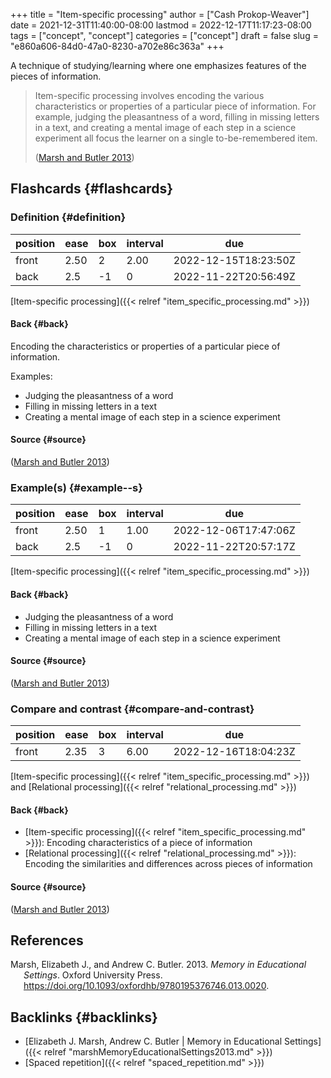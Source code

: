+++
title = "Item-specific processing"
author = ["Cash Prokop-Weaver"]
date = 2021-12-31T11:40:00-08:00
lastmod = 2022-12-17T11:17:23-08:00
tags = ["concept", "concept"]
categories = ["concept"]
draft = false
slug = "e860a606-84d0-47a0-8230-a702e86c363a"
+++

A technique of studying/learning where one emphasizes features of the pieces of information.

> Item-specific processing involves encoding the various characteristics or properties of a particular piece of information. For example, judging the pleasantness of a word, filling in missing letters in a text, and creating a mental image of each step in a science experiment all focus the learner on a single to-be-remembered item.
>
> (<a href="#citeproc_bib_item_1">Marsh and Butler 2013</a>)


## Flashcards {#flashcards}


### Definition {#definition}

| position | ease | box | interval | due                  |
|----------|------|-----|----------|----------------------|
| front    | 2.50 | 2   | 2.00     | 2022-12-15T18:23:50Z |
| back     | 2.5  | -1  | 0        | 2022-11-22T20:56:49Z |

[Item-specific processing]({{< relref "item_specific_processing.md" >}})


#### Back {#back}

Encoding the characteristics or properties of a particular piece of information.

Examples:

-   Judging the pleasantness of a word
-   Filling in missing letters in a text
-   Creating a mental image of each step in a science experiment


#### Source {#source}

(<a href="#citeproc_bib_item_1">Marsh and Butler 2013</a>)


### Example(s) {#example--s}

| position | ease | box | interval | due                  |
|----------|------|-----|----------|----------------------|
| front    | 2.50 | 1   | 1.00     | 2022-12-06T17:47:06Z |
| back     | 2.5  | -1  | 0        | 2022-11-22T20:57:17Z |

[Item-specific processing]({{< relref "item_specific_processing.md" >}})


#### Back {#back}

-   Judging the pleasantness of a word
-   Filling in missing letters in a text
-   Creating a mental image of each step in a science experiment


#### Source {#source}

(<a href="#citeproc_bib_item_1">Marsh and Butler 2013</a>)


### Compare and contrast {#compare-and-contrast}

| position | ease | box | interval | due                  |
|----------|------|-----|----------|----------------------|
| front    | 2.35 | 3   | 6.00     | 2022-12-16T18:04:23Z |

[Item-specific processing]({{< relref "item_specific_processing.md" >}}) and [Relational processing]({{< relref "relational_processing.md" >}})


#### Back {#back}

-   [Item-specific processing]({{< relref "item_specific_processing.md" >}}): Encoding characteristics of a piece of information
-   [Relational processing]({{< relref "relational_processing.md" >}}): Encoding the similarities and differences across pieces of information


#### Source {#source}

(<a href="#citeproc_bib_item_1">Marsh and Butler 2013</a>)

## References

<style>.csl-entry{text-indent: -1.5em; margin-left: 1.5em;}</style><div class="csl-bib-body">
  <div class="csl-entry"><a id="citeproc_bib_item_1"></a>Marsh, Elizabeth J., and Andrew C. Butler. 2013. <i>Memory in Educational Settings</i>. Oxford University Press. <a href="https://doi.org/10.1093/oxfordhb/9780195376746.013.0020">https://doi.org/10.1093/oxfordhb/9780195376746.013.0020</a>.</div>
</div>


## Backlinks {#backlinks}

-   [Elizabeth J. Marsh, Andrew C. Butler | Memory in Educational Settings]({{< relref "marshMemoryEducationalSettings2013.md" >}})
-   [Spaced repetition]({{< relref "spaced_repetition.md" >}})
